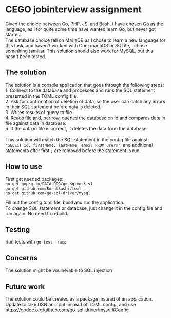 # CEGO jobinterview assignment
Given the choice between Go, PHP, JS, and Bash, I have chosen Go as the language, as I for quite some time have wanted learn Go, but never got started. <br />
The database choice fell on MariaDB as I chose to learn a new language for this task, and haven't worked with CockroachDB or SQLite, I chose something familiar. This solution should also work for MySQL, but this hasn't been tested. <br />

## The solution
The solution is a console application that goes through the following steps: <br />
	1. Connect to the database and processes and runs the SQL statement presented in the TOML config file. <br />
	2. Ask for confirmation of deletion of data, so the user can catch any errors in their SQL statement before data is deleted. <br />
	3. Writes results of query to file. <br />
	4. Reads file and, per row, queries the database on id and compares data in file against data in database. <br />
	5. If the data in file is correct, it deletes the data from the database. <br /><br />
This solution will match the SQL statement in the config file against: <br />
`"SELECT id, firstName, lastName, email FROM users"`, and additional statements after first `;` are removed before the statement is run.

## How to use
First get needed packages: <br />
`go get gopkg.in/DATA-DOG/go-sqlmock.v1` <br />
`go get github.com/BurntSushi/toml` <br />
`go get github.com/go-sql-driver/mysql` <br />

Fill out the config.toml file, build and run the application. <br />
To change SQL statement or database, just change it in the config file and run again. No need to rebuild. <br />


## Testing
Run tests with `go test -race`

## Concerns
The solution might be voulnerable to SQL injection<br />

## Future work
The solution could be created as a package instead of an application. <br />
Update to take DSN as input instead of TOML config, and use https://godoc.org/github.com/go-sql-driver/mysql#Config

